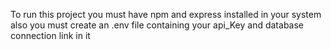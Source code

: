 To run this project you must have npm and express installed in your system
also you must create an .env file containing your api_Key and database connection link in it
